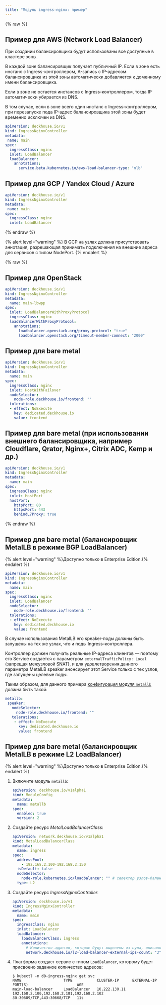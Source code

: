 ```yaml
---
title: "Модуль ingress-nginx: пример"
---
```


{% raw %}

## Пример для AWS (Network Load Balancer)

При создании балансировщика будут использованы все доступные в кластере зоны.

В каждой зоне балансировщик получает публичный IP. Если в зоне есть инстанс с Ingress-контроллером, A-запись с IP-адресом балансировщика из этой зоны автоматически добавляется к доменному имени балансировщика.

Если в зоне не остается инстансов с Ingress-контроллером, тогда IP автоматически убирается из DNS.

В том случае, если в зоне всего один инстанс с Ingress-контроллером, при перезапуске пода IP-адрес балансировщика этой зоны будет временно исключен из DNS.

```yaml
apiVersion: deckhouse.io/v1
kind: IngressNginxController
metadata:
 name: main
spec:
  ingressClass: nginx
  inlet: LoadBalancer
  loadBalancer:
    annotations:
      service.beta.kubernetes.io/aws-load-balancer-type: "nlb"
```

## Пример для GCP / Yandex Cloud / Azure

```yaml
apiVersion: deckhouse.io/v1
kind: IngressNginxController
metadata:
 name: main
spec:
  ingressClass: nginx
  inlet: LoadBalancer
```

{% endraw %}

{% alert level="warning" %}
В GCP на узлах должна присутствовать аннотация, разрешающая принимать подключения на внешние адреса для сервисов с типом NodePort.
{% endalert %}

{% raw %}

## Пример для OpenStack

```yaml
apiVersion: deckhouse.io/v1
kind: IngressNginxController
metadata:
  name: main-lbwpp
spec:
  inlet: LoadBalancerWithProxyProtocol
  ingressClass: nginx
  loadBalancerWithProxyProtocol:
    annotations:
      loadbalancer.openstack.org/proxy-protocol: "true"
      loadbalancer.openstack.org/timeout-member-connect: "2000"
```

## Пример для bare metal

```yaml
apiVersion: deckhouse.io/v1
kind: IngressNginxController
metadata:
  name: main
spec:
  ingressClass: nginx
  inlet: HostWithFailover
  nodeSelector:
    node-role.deckhouse.io/frontend: ""
  tolerations:
  - effect: NoExecute
    key: dedicated.deckhouse.io
    value: frontend
```

## Пример для bare metal (при использовании внешнего балансировщика, например Cloudflare, Qrator, Nginx+, Citrix ADC, Kemp и др.)

```yaml
apiVersion: deckhouse.io/v1
kind: IngressNginxController
metadata:
  name: main
spec:
  ingressClass: nginx
  inlet: HostPort
  hostPort:
    httpPort: 80
    httpsPort: 443
    behindL7Proxy: true
```

{% endraw %}

## Пример для bare metal (балансировщик MetalLB в режиме BGP LoadBalancer)

{% alert level="warning" %}Доступно только в Enterprise Edition.{% endalert %}

```yaml
apiVersion: deckhouse.io/v1
kind: IngressNginxController
metadata:
  name: main
spec:
  ingressClass: nginx
  inlet: LoadBalancer
  nodeSelector:
    node-role.deckhouse.io/frontend: ""
  tolerations:
  - effect: NoExecute
    key: dedicated.deckhouse.io
    value: frontend
```

В случае использования MetalLB его speaker-поды должны быть запущены на тех же узлах, что и поды Ingress–контроллера.

Контроллер должен получать реальные IP-адреса клиентов — поэтому его Service создается с параметром `externalTrafficPolicy: Local` (запрещая межузловой SNAT), и для удовлетворения данного параметра MetalLB speaker анонсирует этот Service только с тех узлов, где запущены целевые поды.

Таким образом, для данного примера [конфигурация модуля `metallb`](../metallb/configuration.html) должна быть такой:

```yaml
metallb:
 speaker:
   nodeSelector:
     node-role.deckhouse.io/frontend: ""
   tolerations:
    - effect: NoExecute
      key: dedicated.deckhouse.io
      value: frontend
```

## Пример для bare metal (балансировщик MetalLB в режиме L2 LoadBalancer)

{% alert level="warning" %}Доступно только в Enterprise Edition.{% endalert %}

1. Включите модуль `metallb`:

   ```yaml
   apiVersion: deckhouse.io/v1alpha1
   kind: ModuleConfig
   metadata:
     name: metallb
   spec:
     enabled: true
     version: 2
   ```

1. Создайте ресурс _MetalLoadBalancerClass_:

   ```yaml
   apiVersion: network.deckhouse.io/v1alpha1
   kind: MetalLoadBalancerClass
   metadata:
     name: ingress
   spec:
     addressPool:
       - 192.168.2.100-192.168.2.150
     isDefault: false
     nodeSelector:
       node-role.kubernetes.io/loadbalancer: "" # селектор узлов-балансировщиков
     type: L2
   ```

1. Создайте ресурс _IngressNginxController_:

   ```yaml
   apiVersion: deckhouse.io/v1
   kind: IngressNginxController
   metadata:
     name: main
   spec:
     ingressClass: nginx
     inlet: LoadBalancer
     loadBalancer:
       loadBalancerClass: ingress
       annotations:
         # Количество адресов, которые будут выделены из пула, описанного в _MetalLoadBalancerClass_.
         network.deckhouse.io/l2-load-balancer-external-ips-count: "3"
   ```

1. Платформа создаст сервис с типом `LoadBalancer`, которому будет присвоено заданное количество адресов:

   ```shell
   $ kubectl -n d8-ingress-nginx get svc
   NAME                   TYPE           CLUSTER-IP      EXTERNAL-IP                                 PORT(S)                      AGE
   main-load-balancer     LoadBalancer   10.222.130.11   192.168.2.100,192.168.2.101,192.168.2.102   80:30689/TCP,443:30668/TCP   11s
   ```
